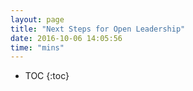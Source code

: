 ```yaml
---
layout: page
title: "Next Steps for Open Leadership"
date: 2016-10-06 14:05:56
time: "mins"
---
```

* TOC
{:toc}